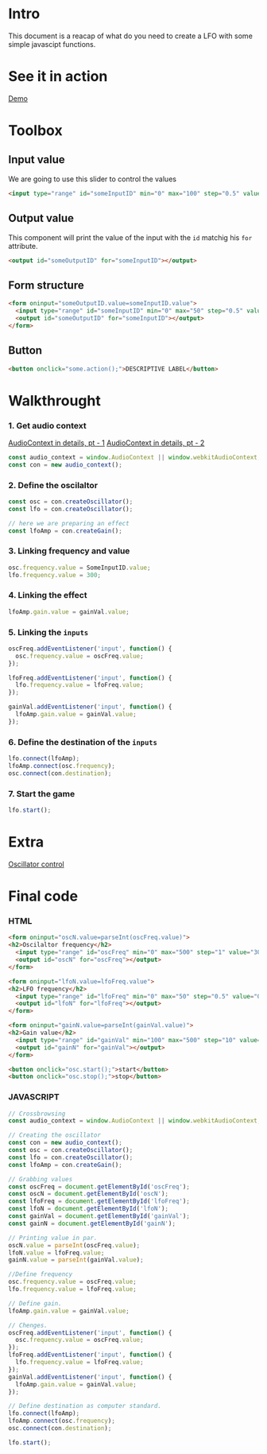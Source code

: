 # Intro
This document is a reacap of what do you need to create a LFO with some simple javascipt functions.

# See it in action
[Demo](https://codepen.io/wanbinkimoon/pen/qrQErj)

# Toolbox
## Input value
We are going to use this slider to control the values 
```html
<input type="range" id="someInputID" min="0" max="100" step="0.5" value="50" />
```

## Output value
This component will print the value of the input with the `id` matchig his `for` attribute.
```html
<output id="someOutputID" for="someInputID"></output>
```

## Form structure

```html
<form oninput="someOutputID.value=someInputID.value">
  <input type="range" id="someInputID" min="0" max="50" step="0.5" value="0.5" />
  <output id="someOutputID" for="someInputID"></output>
</form>
```

## Button
```html
<button onclick="some.action();">DESCRIPTIVE LABEL</button>
```

# Walkthrought
### 1. Get audio context 
[AudioContext in details, pt - 1](https://developer.mozilla.org/en-US/docs/Web/API/AudioContext)
[AudioContext in details, pt - 2](https://developer.mozilla.org/en-US/docs/Web/API/BaseAudioContext)
```javascript
const audio_context = window.AudioContext || window.webkitAudioContext;
const con = new audio_context();
```

### 2. Define the oscilaltor

```javascript
const osc = con.createOscillator();
const lfo = con.createOscillator();

// here we are preparing an effect
const lfoAmp = con.createGain();
```

### 3. Linking frequency and value
```javascript
osc.frequency.value = SomeInputID.value;
lfo.frequency.value = 300;
```

### 4. Linking the effect 
```javascript
lfoAmp.gain.value = gainVal.value;
```

### 5. Linking the `inputs`
```javascript
oscFreq.addEventListener('input', function() {
  osc.frequency.value = oscFreq.value;
});

lfoFreq.addEventListener('input', function() {
  lfo.frequency.value = lfoFreq.value;
});

gainVal.addEventListener('input', function() {
  lfoAmp.gain.value = gainVal.value;
});
```

### 6. Define the destination of the `inputs`
```javascript
lfo.connect(lfoAmp);
lfoAmp.connect(osc.frequency);
osc.connect(con.destination);
```

### 7. Start the game
```javascript
lfo.start();
```

# Extra
[Oscillator control](https://developer.mozilla.org/en-US/docs/Web/API/OscillatorNode/type)

# Final code 
### HTML 
```html
<form oninput="oscN.value=parseInt(oscFreq.value)">
<h2>Oscilaltor frequency</h2>
  <input type="range" id="oscFreq" min="0" max="500" step="1" value="300"/>
  <output id="oscN" for="oscFreq"></output>
</form>

<form oninput="lfoN.value=lfoFreq.value">
<h2>LFO frequency</h2>
  <input type="range" id="lfoFreq" min="0" max="50" step="0.5" value="0.5" />
  <output id="lfoN" for="lfoFreq"></output>
</form>

<form oninput="gainN.value=parseInt(gainVal.value)">
<h2>Gain value</h2>
  <input type="range" id="gainVal" min="100" max="500" step="10" value="200"/>
  <output id="gainN" for="gainVal"></output>
</form>

<button onclick="osc.start();">start</button>
<button onclick="osc.stop();">stop</button>
```

### JAVASCRIPT
```javascript
// Crossbrowsing
const audio_context = window.AudioContext || window.webkitAudioContext;

// Creating the oscillator
const con = new audio_context();
const osc = con.createOscillator();
const lfo = con.createOscillator();
const lfoAmp = con.createGain();

// Grabbing values
const oscFreq = document.getElementById('oscFreq');
const oscN = document.getElementById('oscN');
const lfoFreq = document.getElementById('lfoFreq');
const lfoN = document.getElementById('lfoN');
const gainVal = document.getElementById('gainVal');
const gainN = document.getElementById('gainN');

// Printing value in par.
oscN.value = parseInt(oscFreq.value);
lfoN.value = lfoFreq.value;
gainN.value = parseInt(gainVal.value);

//Define frequency 
osc.frequency.value = oscFreq.value;
lfo.frequency.value = lfoFreq.value;

// Define gain. 
lfoAmp.gain.value = gainVal.value;

// Chenges.
oscFreq.addEventListener('input', function() {
  osc.frequency.value = oscFreq.value;
});
lfoFreq.addEventListener('input', function() {
  lfo.frequency.value = lfoFreq.value;
});
gainVal.addEventListener('input', function() {
  lfoAmp.gain.value = gainVal.value;
});

// Define destination as computer standard. 
lfo.connect(lfoAmp);
lfoAmp.connect(osc.frequency);
osc.connect(con.destination);

lfo.start();
```
